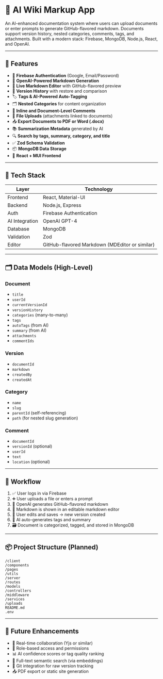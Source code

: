 # 🧠 AI Wiki Markup App

An AI-enhanced documentation system where users can upload documents or enter prompts to generate GitHub-flavored markdown. Documents support version history, nested categories, comments, tags, and attachments. Built with a modern stack: Firebase, MongoDB, Node.js, React, and OpenAI.

---

## 🚀 Features

- 🔐 **Firebase Authentication** (Google, Email/Password)
- 🧠 **OpenAI-Powered Markdown Generation**
- 📝 **Live Markdown Editor** with GitHub-flavored preview
- 💾 **Version History** with restore and comparison
- 🏷️ **Tags & AI-Powered Auto-Tagging**
- 🗂️ **Nested Categories** for content organization
- 💬 **Inline and Document-Level Comments**
- 📎 **File Uploads** (attachments linked to documents)
- 📤 **Export Documents to PDF or Word (.docx)**
- 📚 **Summarization Metadata** generated by AI
- 🔍 **Search by tags, summary, category, and title**
- ✅ **Zod Schema Validation**
- 📦 **MongoDB Data Storage**
- 🎨 **React + MUI Frontend**

---

## 🧱 Tech Stack

| Layer        | Technology             |
|--------------|------------------------|
| Frontend     | React, Material-UI     |
| Backend      | Node.js, Express       |
| Auth         | Firebase Authentication|
| AI Integration | OpenAI GPT-4        |
| Database     | MongoDB                |
| Validation   | Zod                    |
| Editor       | GitHub-flavored Markdown (MDEditor or similar) |

---

## 🗂️ Data Models (High-Level)

### Document
- `title`
- `userId`
- `currentVersionId`
- `versionHistory`
- `categories` (many-to-many)
- `tags`
- `autoTags` (from AI)
- `summary` (from AI)
- `attachments`
- `commentIds`

### Version
- `documentId`
- `markdown`
- `createdBy`
- `createdAt`

### Category
- `name`
- `slug`
- `parentId` (self-referencing)
- `path` (for nested slug generation)

### Comment
- `documentId`
- `versionId` (optional)
- `userId`
- `text`
- `location` (optional)

---

## 🔁 Workflow

1. ✅ User logs in via Firebase
2. ➕ User uploads a file or enters a prompt
3. 🤖 OpenAI generates GitHub-flavored markdown
4. 📝 Markdown is shown in an editable markdown editor
5. 💾 User edits and saves → new version created
6. 🧠 AI auto-generates tags and summary
7. 🗃️ Document is categorized, tagged, and stored in MongoDB

---

## 📦 Project Structure (Planned)

```
/client
/components
/pages
/utils
/server
/routes
/models
/controllers
/middleware
/services
/uploads
README.md
.env
```

---

## 📌 Future Enhancements

- 🔄 Real-time collaboration (Yjs or similar)
- 🔐 Role-based access and permissions
- 📊 AI confidence scores or tag quality ranking
- 🔎 Full-text semantic search (via embeddings)
- 🧬 Git integration for raw version tracking
- 📤 PDF export or static site generation

